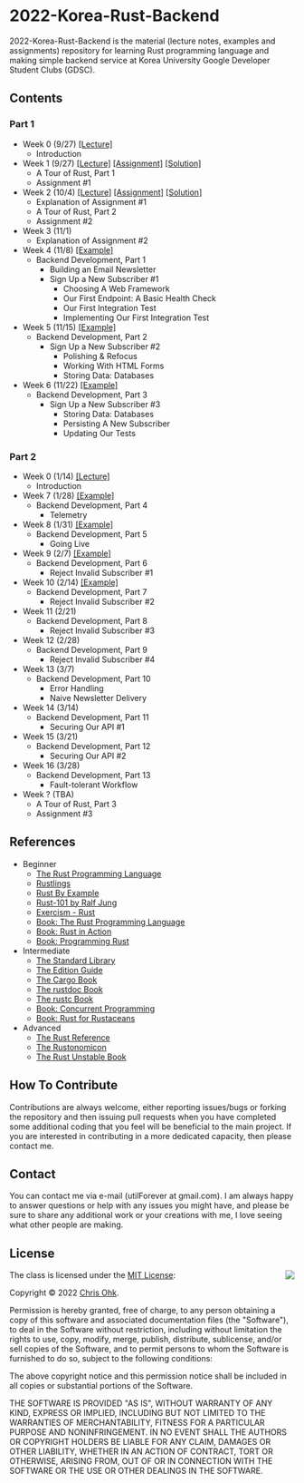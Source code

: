 # 2022-Korea-Rust-Backend

2022-Korea-Rust-Backend is the material (lecture notes, examples and assignments) repository for learning Rust programming language and making simple backend service at Korea University Google Developer Student Clubs (GDSC).

## Contents

### Part 1

- Week 0 (9/27) [[Lecture]](./1%20-%20Lecture/220927%20-%20Rust%20Basic%20%2B%20Backend%20Programming%2C%20Week%200.pdf)
  - Introduction
- Week 1 (9/27) [[Lecture]](./1%20-%20Lecture/220927%20-%20Rust%20Basic%20%2B%20Backend%20Programming%2C%20Week%201.pdf) [[Assignment]](./3%20-%20Assignment/220927%20-%20Rust%20Basic%20%2B%20Backend%20Programming%2C%20Week%201) [[Solution]](./4%20-%20Solution/220927%20-%20Rust%20Basic%20%2B%20Backend%20Programming%2C%20Week%201)
  - A Tour of Rust, Part 1
  - Assignment #1
- Week 2 (10/4) [[Lecture]](./1%20-%20Lecture/221004%20-%20Rust%20Basic%20%2B%20Backend%20Programming%2C%20Week%202.pdf) [[Assignment]](./3%20-%20Assignment/221004%20-%20Rust%20Basic%20%2B%20Backend%20Programming%2C%20Week%202) [[Solution]](./4%20-%20Solution/221004%20-%20Rust%20Basic%20%2B%20Backend%20Programming%2C%20Week%202)
  - Explanation of Assignment #1
  - A Tour of Rust, Part 2
  - Assignment #2
- Week 3 (11/1)
  - Explanation of Assignment #2
- Week 4 (11/8) [[Example]](./2%20-%20Example/221108%20-%20Rust%20Basic%20%2B%20Backend%20Programming%2C%20Week%204)
  - Backend Development, Part 1
    - Building an Email Newsletter
    - Sign Up a New Subscriber #1
      - Choosing A Web Framework
      - Our First Endpoint: A Basic Health Check
      - Our First Integration Test
      - Implementing Our First Integration Test    
- Week 5 (11/15) [[Example]](./2%20-%20Example/221115%20-%20Rust%20Basic%20%2B%20Backend%20Programming%2C%20Week%205)
  - Backend Development, Part 2
    - Sign Up a New Subscriber #2
      - Polishing & Refocus
      - Working With HTML Forms
      - Storing Data: Databases
- Week 6 (11/22) [[Example]](./2%20-%20Example/221122%20-%20Rust%20Basic%20%2B%20Backend%20Programming%2C%20Week%206)
  - Backend Development, Part 3
    - Sign Up a New Subscriber #3
      - Storing Data: Databases
      - Persisting A New Subscriber
      - Updating Our Tests

### Part 2

- Week 0 (1/14) [[Lecture]](./1%20-%20Lecture/230114%20-%20Rust%20Basic%20%2B%20Backend%20Programming%2C%20Week%200.pdf)
  - Introduction
- Week 7 (1/28) [[Example]](./2%20-%20Example/230128%20-%20Rust%20Basic%20%2B%20Backend%20Programming%2C%20Week%207)
  - Backend Development, Part 4
    - Telemetry
- Week 8 (1/31) [[Example]](./2%20-%20Example/230131%20-%20Rust%20Basic%20%2B%20Backend%20Programming%2C%20Week%208)
  - Backend Development, Part 5
    - Going Live
- Week 9 (2/7) [[Example]](./2%20-%20Example/230207%20-%20Rust%20Basic%20%2B%20Backend%20Programming%2C%20Week%209)
  - Backend Development, Part 6
    - Reject Invalid Subscriber #1
- Week 10 (2/14) [[Example]](./2%20-%20Example/230214%20-%20Rust%20Basic%20%2B%20Backend%20Programming%2C%20Week%2010)
  - Backend Development, Part 7
    - Reject Invalid Subscriber #2
- Week 11 (2/21)
  - Backend Development, Part 8
    - Reject Invalid Subscriber #3
- Week 12 (2/28)
  - Backend Development, Part 9
    - Reject Invalid Subscriber #4
- Week 13 (3/7)
  - Backend Development, Part 10
    - Error Handling
    - Naive Newsletter Delivery
- Week 14 (3/14)
  - Backend Development, Part 11
    - Securing Our API #1
- Week 15 (3/21)
  - Backend Development, Part 12
    - Securing Our API #2
- Week 16 (3/28)
  - Backend Development, Part 13
    - Fault-tolerant Workflow
- Week ? (TBA)
  - A Tour of Rust, Part 3
  - Assignment #3

## References

- Beginner
  * [The Rust Programming Language](https://doc.rust-lang.org/book/)
  * [Rustlings](https://github.com/rust-lang/rustlings/)
  * [Rust By Example](https://doc.rust-lang.org/stable/rust-by-example/)
  * [Rust-101 by Ralf Jung](https://www.ralfj.de/projects/rust-101/main.html)
  * [Exercism - Rust](https://exercism.org/tracks/rust)
  * [Book: The Rust Programming Language](http://www.yes24.com/Product/Goods/83075894)
  * [Book: Rust in Action](https://www.manning.com/books/rust-in-action)
  * [Book: Programming Rust](https://www.oreilly.com/library/view/programming-rust-2nd/9781492052586/)
- Intermediate
  * [The Standard Library](https://doc.rust-lang.org/std/index.html)
  * [The Edition Guide](https://doc.rust-lang.org/edition-guide/index.html)
  * [The Cargo Book](https://doc.rust-lang.org/cargo/index.html)
  * [The rustdoc Book](https://doc.rust-lang.org/rustdoc/index.html)
  * [The rustc Book](https://doc.rust-lang.org/rustc/index.html)
  * [Book: Concurrent Programming](http://www.yes24.com/Product/Goods/108570426)
  * [Book: Rust for Rustaceans](https://rust-for-rustaceans.com/)
- Advanced
  * [The Rust Reference](https://doc.rust-lang.org/reference/index.html)
  * [The Rustonomicon](https://doc.rust-lang.org/nomicon/index.html)
  * [The Rust Unstable Book](https://doc.rust-lang.org/nightly/unstable-book/index.html)

## How To Contribute

Contributions are always welcome, either reporting issues/bugs or forking the repository and then issuing pull requests when you have completed some additional coding that you feel will be beneficial to the main project. If you are interested in contributing in a more dedicated capacity, then please contact me.

## Contact

You can contact me via e-mail (utilForever at gmail.com). I am always happy to answer questions or help with any issues you might have, and please be sure to share any additional work or your creations with me, I love seeing what other people are making.

## License

<img align="right" src="http://opensource.org/trademarks/opensource/OSI-Approved-License-100x137.png">

The class is licensed under the [MIT License](http://opensource.org/licenses/MIT):

Copyright &copy; 2022 [Chris Ohk](http://www.github.com/utilForever).

Permission is hereby granted, free of charge, to any person obtaining a copy of this software and associated documentation files (the "Software"), to deal in the Software without restriction, including without limitation the rights to use, copy, modify, merge, publish, distribute, sublicense, and/or sell copies of the Software, and to permit persons to whom the Software is furnished to do so, subject to the following conditions:

The above copyright notice and this permission notice shall be included in all copies or substantial portions of the Software.

THE SOFTWARE IS PROVIDED "AS IS", WITHOUT WARRANTY OF ANY KIND, EXPRESS OR IMPLIED, INCLUDING BUT NOT LIMITED TO THE WARRANTIES OF MERCHANTABILITY, FITNESS FOR A PARTICULAR PURPOSE AND NONINFRINGEMENT. IN NO EVENT SHALL THE AUTHORS OR COPYRIGHT HOLDERS BE LIABLE FOR ANY CLAIM, DAMAGES OR OTHER LIABILITY, WHETHER IN AN ACTION OF CONTRACT, TORT OR OTHERWISE, ARISING FROM, OUT OF OR IN CONNECTION WITH THE SOFTWARE OR THE USE OR OTHER DEALINGS IN THE SOFTWARE.
